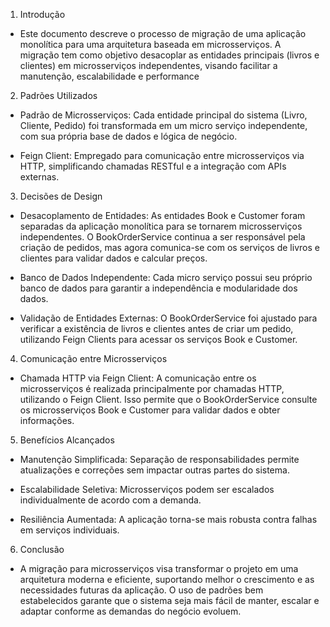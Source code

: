 1. Introdução

- Este documento descreve o processo de migração de uma aplicação monolítica para uma arquitetura baseada em microsserviços. A migração tem como objetivo desacoplar as entidades principais (livros e clientes) em microsserviços independentes, visando facilitar a manutenção, escalabilidade e performance 

2. Padrões Utilizados

- Padrão de Microsserviços: Cada entidade principal do sistema (Livro, Cliente, Pedido) foi transformada em um micro serviço independente, com sua própria base de dados e lógica de negócio.

- Feign Client: Empregado para comunicação entre microsserviços via HTTP, simplificando chamadas RESTful e a integração com APIs externas.

3. Decisões de Design

- Desacoplamento de Entidades: As entidades Book e Customer foram separadas da aplicação monolítica para se tornarem microsserviços independentes. O BookOrderService continua a ser responsável pela criação de pedidos, mas agora comunica-se com os serviços de livros e clientes para validar dados e calcular preços.

- Banco de Dados Independente: Cada micro serviço possui seu próprio banco de dados para garantir a independência e modularidade dos dados. 

- Validação de Entidades Externas: O BookOrderService foi ajustado para verificar a existência de livros e clientes antes de criar um pedido, utilizando Feign Clients para acessar os serviços Book e Customer.

4. Comunicação entre Microsserviços
   
- Chamada HTTP via Feign Client: A comunicação entre os microsserviços é realizada principalmente por chamadas HTTP, utilizando o Feign Client. Isso permite que o BookOrderService consulte os microsserviços Book e Customer para validar dados e obter informações.

5. Benefícios Alcançados

- Manutenção Simplificada: Separação de responsabilidades permite atualizações e correções sem impactar outras partes do sistema.

- Escalabilidade Seletiva: Microsserviços podem ser escalados individualmente de acordo com a demanda.

- Resiliência Aumentada: A aplicação torna-se mais robusta contra falhas em serviços individuais.
  
6. Conclusão
   
- A migração para microsserviços visa transformar o projeto em uma arquitetura moderna e eficiente, suportando melhor o crescimento e as necessidades futuras da aplicação. O uso de padrões bem estabelecidos garante que o sistema seja mais fácil de manter, escalar e adaptar conforme as demandas do negócio evoluem.

